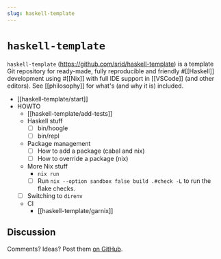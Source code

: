 ```yaml
---
slug: haskell-template
---
```


# `haskell-template`

`haskell-template` (<https://github.com/srid/haskell-template>) is a template Git repository for ready-made, fully reproducible and friendly #[[Haskell]] development using #[[Nix]] with full IDE support in [[VSCode]] (and other editors). See [[philosophy]] for what's (and why it is) included.

- [[haskell-template/start]]
- HOWTO
  - [[haskell-template/add-tests]]
  - Haskell stuff
    - [ ] bin/hoogle
    - [ ] bin/repl
  - Package management
    - [ ] How to add a package (cabal and nix)
    - [ ] How to override a package (nix)
  - More Nix stuff
    - `nix run`
    - [ ]  Run `nix --option sandbox false build .#check -L` to run the flake checks.
  - [ ] Switching to `direnv`
  - CI
    - [[haskell-template/garnix]]

## Discussion

Comments? Ideas? Post them [on GitHub](https://github.com/srid/haskell-template/discussions).